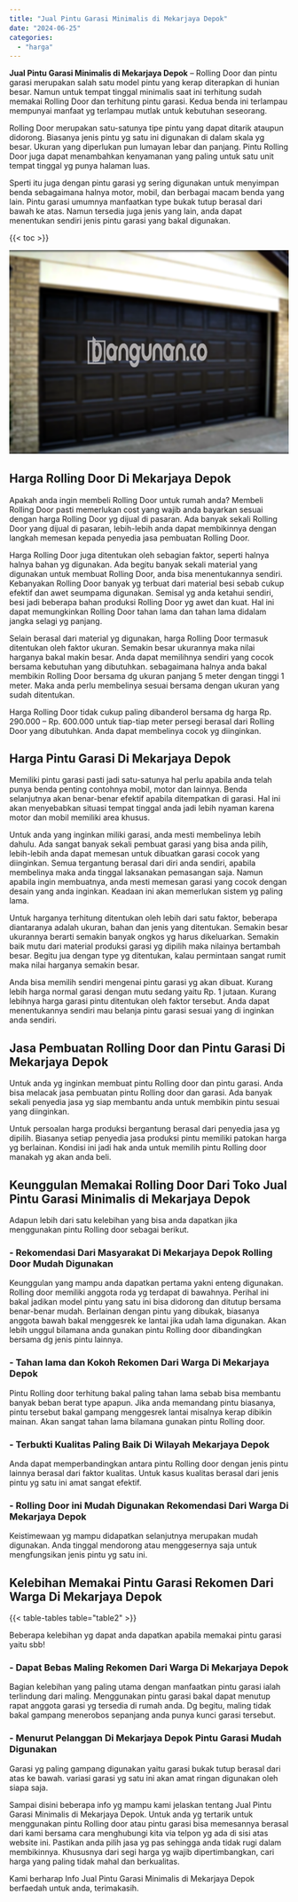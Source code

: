 ```yaml
---
title: "Jual Pintu Garasi Minimalis di Mekarjaya Depok"
date: "2024-06-25"
categories: 
  - "harga"
---
```


**Jual Pintu Garasi Minimalis di Mekarjaya Depok** – Rolling Door dan pintu garasi merupakan salah satu model pintu yang kerap diterapkan di hunian besar. Namun untuk tempat tinggal minimalis saat ini terhitung sudah memakai Rolling Door dan terhitung pintu garasi. Kedua benda ini terlampau mempunyai manfaat yg terlampau mutlak untuk kebutuhan seseorang.

Rolling Door merupakan satu-satunya tipe pintu yang dapat ditarik ataupun didorong. Biasanya jenis pintu yg satu ini digunakan di dalam skala yg besar. Ukuran yang diperlukan pun lumayan lebar dan panjang. Pintu Rolling Door juga dapat menambahkan kenyamanan yang paling untuk satu unit tempat tinggal yg punya halaman luas.

Sperti itu juga dengan pintu garasi yg sering digunakan untuk menyimpan benda sebagaimana halnya motor, mobil, dan berbagai macam benda yang lain. Pintu garasi umumnya manfaatkan type bukak tutup berasal dari bawah ke atas. Namun tersedia juga jenis yang lain, anda dapat menentukan sendiri jenis pintu garasi yang bakal digunakan.

{{< toc >}}

![Jual Pintu Garasi Minimalis di Mekarjaya Depok](/images/pintu-garasi-65.png)

## Harga Rolling Door Di Mekarjaya Depok

Apakah anda ingin membeli Rolling Door untuk rumah anda? Membeli Rolling Door pasti memerlukan cost yang wajib anda bayarkan sesuai dengan harga Rolling Door yg dijual di pasaran. Ada banyak sekali Rolling Door yang dijual di pasaran, lebih-lebih anda dapat membikinnya dengan langkah memesan kepada penyedia jasa pembuatan Rolling Door.

Harga Rolling Door juga ditentukan oleh sebagian faktor, seperti halnya halnya bahan yg digunakan. Ada begitu banyak sekali material yang digunakan untuk membuat Rolling Door, anda bisa menentukannya sendiri. Kebanyakan Rolling Door banyak yg terbuat dari material besi sebab cukup efektif dan awet seumpama digunakan. Semisal yg anda ketahui sendiri, besi jadi beberapa bahan produksi Rolling Door yg awet dan kuat. Hal ini dapat memungkinkan Rolling Door tahan lama dan tahan lama didalam jangka selagi yg panjang.

Selain berasal dari material yg digunakan, harga Rolling Door termasuk ditentukan oleh faktor ukuran. Semakin besar ukurannya maka nilai harganya bakal makin besar. Anda dapat memilihnya sendiri yang cocok bersama kebutuhan yang dibutuhkan. sebagaimana halnya anda bakal membikin Rolling Door bersama dg ukuran panjang 5 meter dengan tinggi 1 meter. Maka anda perlu membelinya sesuai bersama dengan ukuran yang sudah ditentukan.

Harga Rolling Door tidak cukup paling dibanderol bersama dg harga Rp. 290.000 – Rp. 600.000 untuk tiap-tiap meter persegi berasal dari Rolling Door yang dibutuhkan. Anda dapat membelinya cocok yg diinginkan.

## Harga Pintu Garasi Di Mekarjaya Depok

Memiliki pintu garasi pasti jadi satu-satunya hal perlu apabila anda telah punya benda penting contohnya mobil, motor dan lainnya. Benda selanjutnya akan benar-benar efektif apabila ditempatkan di garasi. Hal ini akan menyebabkan situasi tempat tinggal anda jadi lebih nyaman karena motor dan mobil memiliki area khusus.

Untuk anda yang inginkan miliki garasi, anda mesti membelinya lebih dahulu. Ada sangat banyak sekali pembuat garasi yang bisa anda pilih, lebih-lebih anda dapat memesan untuk dibuatkan garasi cocok yang diinginkan. Semua tergantung berasal dari diri anda sendiri, apabila membelinya maka anda tinggal laksanakan pemasangan saja. Namun apabila ingin membuatnya, anda mesti memesan garasi yang cocok dengan desain yang anda inginkan. Keadaan ini akan memerlukan sistem yg paling lama.

Untuk harganya terhitung ditentukan oleh lebih dari satu faktor, beberapa diantaranya adalah ukuran, bahan dan jenis yang ditentukan. Semakin besar ukurannya berarti semakin banyak ongkos yg harus dikeluarkan. Semakin baik mutu dari material produksi garasi yg dipilih maka nilainya bertambah besar. Begitu jua dengan type yg ditentukan, kalau permintaan sangat rumit maka nilai harganya semakin besar.

Anda bisa memilih sendiri mengenai pintu garasi yg akan dibuat. Kurang lebih harga normal garasi dengan mutu sedang yaitu Rp. 1 jutaan. Kurang lebihnya harga garasi pintu ditentukan oleh faktor tersebut. Anda dapat menentukannya sendiri mau belanja pintu garasi sesuai yang di inginkan anda sendiri.

## Jasa Pembuatan Rolling Door dan Pintu Garasi Di Mekarjaya Depok

Untuk anda yg inginkan membuat pintu Rolling door dan pintu garasi. Anda bisa melacak jasa pembuatan pintu Rolling door dan garasi. Ada banyak sekali penyedia jasa yg siap membantu anda untuk membikin pintu sesuai yang diinginkan.

Untuk persoalan harga produksi bergantung berasal dari penyedia jasa yg dipilih. Biasanya setiap penyedia jasa produksi pintu memiliki patokan harga yg berlainan. Kondisi ini jadi hak anda untuk memilih pintu Rolling door manakah yg akan anda beli.

## Keunggulan Memakai Rolling Door Dari Toko Jual Pintu Garasi Minimalis di Mekarjaya Depok

Adapun lebih dari satu kelebihan yang bisa anda dapatkan jika menggunakan pintu Rolling door sebagai berikut.

### \- Rekomendasi Dari Masyarakat Di Mekarjaya Depok Rolling Door Mudah Digunakan

Keunggulan yang mampu anda dapatkan pertama yakni enteng digunakan. Rolling door memiliki anggota roda yg terdapat di bawahnya. Perihal ini bakal jadikan model pintu yang satu ini bisa didorong dan ditutup bersama benar-benar mudah. Berlainan dengan pintu yang dibukak, biasanya anggota bawah bakal menggesrek ke lantai jika udah lama digunakan. Akan lebih unggul bilamana anda gunakan pintu Rolling door dibandingkan bersama dg jenis pintu lainnya.

### \- Tahan lama dan Kokoh Rekomen Dari Warga Di Mekarjaya Depok

Pintu Rolling door terhitung bakal paling tahan lama sebab bisa membantu banyak beban berat type apapun. Jika anda memandang pintu biasanya, pintu tersebut bakal gampang menggesrek lantai misalnya kerap dibikin mainan. Akan sangat tahan lama bilamana gunakan pintu Rolling door.

### \- Terbukti Kualitas Paling Baik Di Wilayah Mekarjaya Depok

Anda dapat memperbandingkan antara pintu Rolling door dengan jenis pintu lainnya berasal dari faktor kualitas. Untuk kasus kualitas berasal dari jenis pintu yg satu ini amat sangat efektif.

### \- Rolling Door ini Mudah Digunakan Rekomendasi Dari Warga Di Mekarjaya Depok

Keistimewaan yg mampu didapatkan selanjutnya merupakan mudah digunakan. Anda tinggal mendorong atau menggesernya saja untuk mengfungsikan jenis pintu yg satu ini.

## Kelebihan Memakai Pintu Garasi Rekomen Dari Warga Di Mekarjaya Depok

{{< table-tables table="table2" >}}

Beberapa kelebihan yg dapat anda dapatkan apabila memakai pintu garasi yaitu sbb!

### \- Dapat Bebas Maling Rekomen Dari Warga Di Mekarjaya Depok

Bagian kelebihan yang paling utama dengan manfaatkan pintu garasi ialah terlindung dari maling. Menggunakan pintu garasi bakal dapat menutup rapat anggota garasi yg tersedia di rumah anda. Dg begitu, maling tidak bakal gampang menerobos sepanjang anda punya kunci garasi tersebut.

### \- Menurut Pelanggan Di Mekarjaya Depok Pintu Garasi Mudah Digunakan

Garasi yg paling gampang digunakan yaitu garasi bukak tutup berasal dari atas ke bawah. variasi garasi yg satu ini akan amat ringan digunakan oleh siapa saja.

Sampai disini beberapa info yg mampu kami jelaskan tentang Jual Pintu Garasi Minimalis di Mekarjaya Depok. Untuk anda yg tertarik untuk menggunakan pintu Rolling door atau pintu garasi bisa memesannya berasal dari kami bersama cara menghubungi kita via telpon yg ada di sisi atas website ini. Pastikan anda pilih jasa yg pas sehingga anda tidak rugi dalam membikinnya. Khususnya dari segi harga yg wajib dipertimbangkan, cari harga yang paling tidak mahal dan berkualitas.

Kami berharap Info Jual Pintu Garasi Minimalis di Mekarjaya Depok berfaedah untuk anda, terimakasih.
